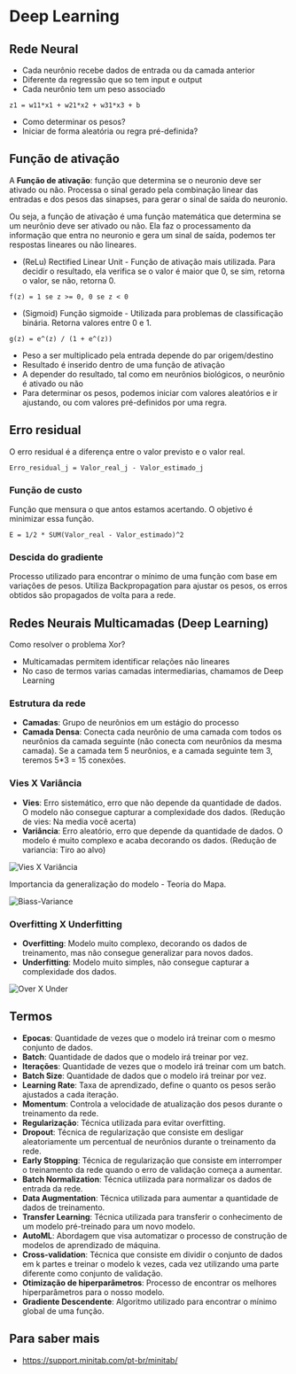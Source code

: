 # Deep Learning

## Rede Neural

- Cada neurônio recebe dados de entrada ou da camada anterior
- Diferente da regressão que so tem input e output
- Cada neurônio tem um peso associado

```plaintext
z1 = w11*x1 + w21*x2 + w31*x3 + b
```

- Como determinar os pesos?
- Iniciar de forma aleatória ou regra pré-definida?

## Função de ativação

A **Função de ativação**: função que determina se o neuronio deve ser ativado ou não. Processa o sinal gerado pela combinação linear das entradas e dos pesos das sinapses, para gerar o sinal de saída do neuronio.

Ou seja, a função de ativação é uma função matemática que determina se um neurônio deve ser ativado ou não. Ela faz o processamento da informação que entra no neuronio e gera um sinal de saída, podemos ter respostas lineares ou não lineares.

- (ReLu) Rectified Linear Unit - Função de ativação mais utilizada. Para decidir o resultado, ela verifica se o valor é maior que 0, se sim, retorna o valor, se não, retorna 0.

```plaintext
f(z) = 1 se z >= 0, 0 se z < 0
```

- (Sigmoid) Função sigmoide - Utilizada para problemas de classificação binária. Retorna valores entre 0 e 1.

```plaintext
g(z) = e^(z) / (1 + e^(z))
```

- Peso a ser multiplicado pela entrada depende do par origem/destino
- Resultado é inserido dentro de uma função de ativação
- A depender do resultado, tal como em neurônios biológicos, o neurônio é ativado ou não
- Para determinar os pesos, podemos iniciar com valores aleatórios e ir ajustando, ou com valores pré-definidos por uma regra.

## Erro residual

O erro residual é a diferença entre o valor previsto e o valor real.

```plaintext
Erro_residual_j = Valor_real_j - Valor_estimado_j
```

### Função de custo

Função que mensura o que antos estamos acertando. O objetivo é minimizar essa função.

```plaintext
E = 1/2 * SUM(Valor_real - Valor_estimado)^2
```

### Descida do gradiente

Processo utilizado para encontrar o mínimo de uma função com base em variações de pesos.
Utiliza Backpropagation para ajustar os pesos, os erros obtidos são propagados de volta para a rede.

## Redes Neurais Multicamadas (Deep Learning)

Como resolver o problema Xor?

- Multicamadas permitem identificar relações não lineares
- No caso de termos varias camadas intermediarias, chamamos de Deep Learning


### Estrutura da rede

- **Camadas**: Grupo de neurônios em um estágio do processo
- **Camada Densa**: Conecta cada neurônio de uma camada com todos os neurônios da camada seguinte (não conecta com neurônios da mesma camada). Se a camada tem 5 neurônios, e a camada seguinte tem 3, teremos 5*3 = 15 conexões.

### Vies X Variância

- **Vies**: Erro sistemático, erro que não depende da quantidade de dados. O modelo não consegue capturar a complexidade dos dados. (Redução de vies: Na media você acerta)
- **Variância**: Erro aleatório, erro que depende da quantidade de dados. O modelo é muito complexo e acaba decorando os dados. (Redução de variancia: Tiro ao alvo)

![Vies X Variância](https://www.appliedaicourse.com/blog/wp-content/uploads/2024/09/low-variance-and-high-variance-947x1024.webp)

Importancia da generalização do modelo - Teoria do Mapa.

![Biass-Variance](https://media.geeksforgeeks.org/wp-content/uploads/20200107023418/1_oO0KYF7Z84nePqfsJ9E0WQ.png)

### Overfitting X Underfitting

- **Overfitting**: Modelo muito complexo, decorando os dados de treinamento, mas não consegue generalizar para novos dados.
- **Underfitting**: Modelo muito simples, não consegue capturar a complexidade dos dados.

![Over X Under](https://i0.wp.com/thecorrelation.in/wp-content/uploads/2022/06/Sambhav-e7a6ca0c.png?fit=2000%2C1414&ssl=1)


## Termos

- **Epocas**: Quantidade de vezes que o modelo irá treinar com o mesmo conjunto de dados.
- **Batch**: Quantidade de dados que o modelo irá treinar por vez.
- **Iterações**: Quantidade de vezes que o modelo irá treinar com um batch.
- **Batch Size**: Quantidade de dados que o modelo irá treinar por vez.
- **Learning Rate**: Taxa de aprendizado, define o quanto os pesos serão ajustados a cada iteração.
- **Momentum**: Controla a velocidade de atualização dos pesos durante o treinamento da rede.
- **Regularização**: Técnica utilizada para evitar overfitting.
- **Dropout**: Técnica de regularização que consiste em desligar aleatoriamente um percentual de neurônios durante o treinamento da rede.
- **Early Stopping**: Técnica de regularização que consiste em interromper o treinamento da rede quando o erro de validação começa a aumentar.
- **Batch Normalization**: Técnica utilizada para normalizar os dados de entrada da rede.
- **Data Augmentation**: Técnica utilizada para aumentar a quantidade de dados de treinamento.
- **Transfer Learning**: Técnica utilizada para transferir o conhecimento de um modelo pré-treinado para um novo modelo.
- **AutoML**: Abordagem que visa automatizar o processo de construção de modelos de aprendizado de máquina.
- **Cross-validation**: Técnica que consiste em dividir o conjunto de dados em k partes e treinar o modelo k vezes, cada vez utilizando uma parte diferente como conjunto de validação.
- **Otimização de hiperparâmetros**: Processo de encontrar os melhores hiperparâmetros para o nosso modelo.
- **Gradiente Descendente**: Algoritmo utilizado para encontrar o mínimo global de uma função.


## Para saber mais
- https://support.minitab.com/pt-br/minitab/
